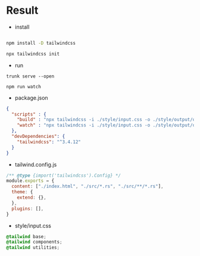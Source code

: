 # Result

- install
```bash

npm install -D tailwindcss

npx tailwindcss init
```
- run
```
trunk serve --open

npm run watch
```

- package.json

```json
{
  "scripts" : {
    "build" : "npx tailwindcss -i ./style/input.css -o ./style/output/output.css",
    "watch" : "npx tailwindcss -i ./style/input.css -o ./style/output/output.css --watch"
  },
  "devDependencies": {
    "tailwindcss": "^3.4.12"
  }
}
```

- tailwind.config.js

```js
/** @type {import('tailwindcss').Config} */
module.exports = {
  content: ["./index.html", "./src/*.rs", "./src/**/*.rs"],
  theme: {
    extend: {},
  },
  plugins: [],
}
```

- style/input.css

```css
@tailwind base;
@tailwind components;
@tailwind utilities;
```

